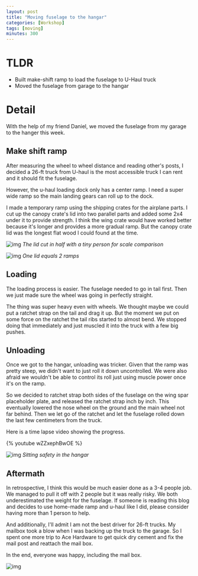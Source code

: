 ```yaml
---
layout: post
title: "Moving fuselage to the hangar"
categories: [Workshop]
tags: [moving]
minutes: 300
---
```


# TLDR

- Built make-shift ramp to load the fuselage to U-Haul truck
- Moved the fuselage from garage to the hangar

# Detail

With the help of my friend Daniel, we moved the fuselage from my garage to the hanger this week.

## Make shift ramp

After measuring the wheel to wheel distance and reading other's posts, I decided a 26-ft truck from U-haul is the most accessible truck I can rent and it should fit the fuselage.

However, the u-haul loading dock only has a center ramp. I need a super wide ramp so the main landing gears can roll up to the dock.

I made a temporary ramp using the shipping crates for the airplane parts. I cut up the canopy crate's lid into two parallel parts and added some 2x4 under it to provide strength. I think the wing crate would have worked better because it's longer and provides a more gradual ramp. But the canopy crate lid was the longest flat wood I could found at the time.

![img](https://lh3.googleusercontent.com/pw/AP1GczOpiE7P1JyH_SVoxW5p6UVtkzy--OJ_ZQgjnO9mLdEqCVouGg_jkRP0SWXcNcHAYQaNLud1WMNwrOmvy3eXN3IksipkBJiyLidA3b6S36J3enPoJFAkuP_5bT0aepKLppZGfCY8LT5YQat5yMgU8B1gng=w1260-h1674-s-no-gm?authuser=0)
_The lid cut in half with a tiny person for scale comparison_

![img](https://lh3.googleusercontent.com/pw/AP1GczOClb84JgM9yWJ7lWbKEr6PHmntMp_arzS_HYOdBI98OPG2VPoqutbqBOU7Ux8tD7ovpqc8XNb9COZQNf-2DdQ9zsyF0zvcBB2f9_7IkgCbSZCoYzjLmbdLGjEfumNdgeOWjGZx4nxVKyzcPrBHLq3C3w=w1260-h1674-s-no-gm?authuser=0)
_One lid equals 2 ramps_

## Loading

The loading process is easier. The fuselage needed to go in tail first. Then we just made sure the wheel was going in perfectly straight.

The thing was super heavy even with wheels. We thought maybe we could put a ratchet strap on the tail and drag it up. But the moment we put on some force on the ratchet the tail ribs started to almost bend. We stopped doing that immediately and just muscled it into the truck with a few big pushes.

## Unloading

Once we got to the hangar, unloading was tricker. Given that the ramp was pretty steep, we didn't want to just roll it down uncontrolled. We were also afraid we wouldn't be able to control its roll just using muscle power once it's on the ramp.

So we decided to ratchet strap both sides of the fuselage on the wing spar placeholder plate, and released the ratchet strap inch by inch. This eventually lowered the nose wheel on the ground and the main wheel not far behind. Then we let go of the ratchet and let the fuselage rolled down the last few centimeters from the truck.

Here is a time lapse video showing the progress.

{% youtube wZZxephBwOE %}

![img](https://lh3.googleusercontent.com/pw/AP1GczNHt-sr0xR_fWcEASxb_5zorhjQYQQ60hG2n1-5K1ZKGjvak6X6qKEBnUBuGtHhb4oCQlKnP-UhX9cifRIp7b1_P7jqTXrTjZ1azsNAPVJTGSJtugUo81bMwENYWGsu-F1hyC0F5XiaJnTYIOVuFZ1L2Q=w2224-h1674-s-no-gm?authuser=0)
_Sitting safety in the hangar_

## Aftermath

In retrospective, I think this would be much easier done as a 3-4 people job. We managed to pull it off with 2 people but it was really risky. We both underestimated the weight for the fuselage. If someone is reading this blog and decides to use home-made ramp and u-haul like I did, please consider having more than 1 person to help.

And additionally, I'll admit I am not the best driver for 26-ft trucks. My mailbox took a blow when I was backing up the truck to the garage. So I spent one more trip to Ace Hardware to get quick dry cement and fix the mail post and reattach the mail box.

In the end, everyone was happy, including the mail box.

![img](https://lh3.googleusercontent.com/pw/AP1GczPtb3cgCtlznIriWmTIqPAyqcPzXjVjgiEooXoxcRq-3Fc_zWNAhfYtlyzbHuN9sCN2t7MZV1zqT8bLqEJ938XdHGvw_uvpOKhjpMHwnIWa6xu7ggug89BSc9nsq__FQ1YBSwmKZ5I2sGVIwgHD11VGbQ=w1260-h1674-s-no-gm?authuser=0)
